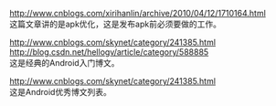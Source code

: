 http://www.cnblogs.com/xirihanlin/archive/2010/04/12/1710164.html    
这篇文章讲的是apk优化，这是发布apk前必须要做的工作。      

http://www.cnblogs.com/skynet/category/241385.html    
http://blog.csdn.net/hellogv/article/category/588885    
这是经典的Android入门博文。

http://www.cnblogs.com/skynet/category/241385.html    
这是Android优秀博文列表。
